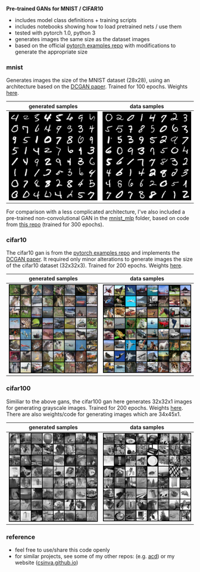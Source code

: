 **Pre-trained GANs for MNIST / CIFAR10**

- includes model class definitions + training scripts
- includes notebooks showing how to load pretrained nets / use them
- tested with pytorch 1.0, python 3
- generates images the same size as the dataset images
- based on the official [pytorch examples repo](https://github.com/pytorch/examples/tree/master/dcgan) with modifications to generate the appropriate size

### mnist

Generates images the size of the MNIST dataset (28x28), using an architecture based on the [DCGAN paper](http://arxiv.org/abs/1511.06434). Trained for 100 epochs. Weights [here](https://github.com/csinva/pytorch_gan_pretrained/tree/master/mnist_dcgan/weights).

| generated samples                                            | data samples                                         |
| ------------------------------------------------------------ | ---------------------------------------------------- |
| ![fake_images-300](mnist_dcgan/samples/fake_samples_epoch_099.png) | ![real_images](mnist_dcgan/samples/real_samples.png) |

For comparison with a less complicated architecture, I've also included a pre-trained non-convolutional GAN  in the [mnist_mlp](mnist_mlp) folder, based on code from [this repo](https://github.com/BeierZhu/GAN-MNIST-Pytorch/blob/master/main.py) (trained for 300 epochs).

### cifar10

The cifar10 gan is from the [pytorch examples repo](https://github.com/pytorch/examples/tree/master/dcgan) and implements the [DCGAN paper](http://arxiv.org/abs/1511.06434). It required only minor alterations to generate images the size of the cifar10 dataset (32x32x3). Trained for 200 epochs. Weights [here](https://github.com/csinva/pytorch_gan_pretrained/tree/master/cifar10_dcgan/weights).

| generated samples                                            | data samples                                           |
| ------------------------------------------------------------ | ------------------------------------------------------ |
| ![fake_images-300](cifar10_dcgan/samples/fake_samples_epoch_199.png) | ![real_images](cifar10_dcgan/samples/real_samples.png) |

### cifar100

Similiar to the above gans, the cifar100 gan here generates 32x32x1 images for generating grayscale images. Trained for 200 epochs. Weights [here](https://github.com/csinva/pytorch_gan_pretrained/tree/master/cifar100_dcgan_grayscale/weights). There are also weights/code for generating images which are 34x45x1.

| generated samples                                            | data samples                                           |
| ------------------------------------------------------------ | ------------------------------------------------------ |
| ![fake_images-300](cifar100_dcgan_grayscale/samples/fake_samples_epoch_299.png) | ![real_images](cifar100_dcgan_grayscale/samples/real_samples.png) |

### reference

- feel free to use/share this code openly
- for similar projects, see some of my other repos: (e.g. [acd](https://github.com/csinva/acd)) or my website ([csinva.github.io](https://csinva.github.io/))
